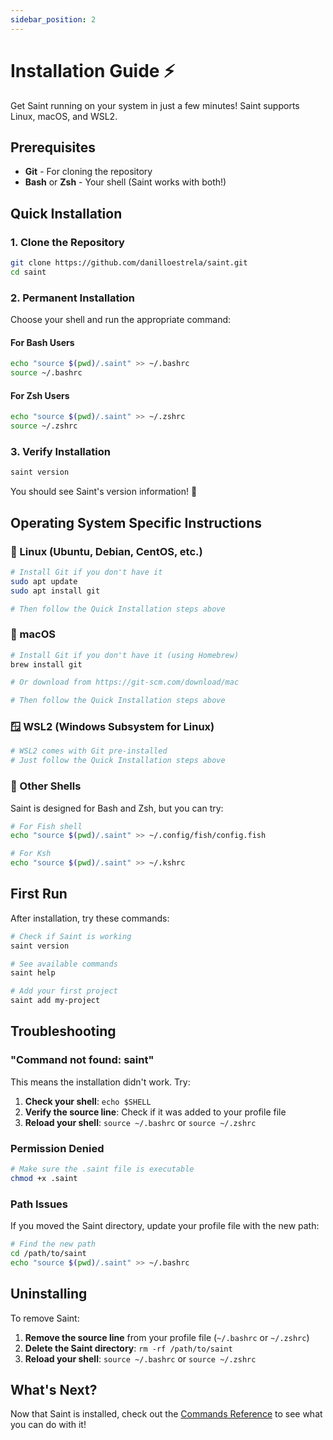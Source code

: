 ```yaml
---
sidebar_position: 2
---
```


# Installation Guide ⚡

Get Saint running on your system in just a few minutes! Saint supports Linux, macOS, and WSL2.

## Prerequisites

- **Git** - For cloning the repository
- **Bash** or **Zsh** - Your shell (Saint works with both!)

## Quick Installation

### 1. Clone the Repository

```bash
git clone https://github.com/danilloestrela/saint.git
cd saint
```

### 2. Permanent Installation

Choose your shell and run the appropriate command:

#### For Bash Users
```bash
echo "source $(pwd)/.saint" >> ~/.bashrc
source ~/.bashrc
```

#### For Zsh Users
```bash
echo "source $(pwd)/.saint" >> ~/.zshrc
source ~/.zshrc
```

### 3. Verify Installation

```bash
saint version
```

You should see Saint's version information! 🎉

## Operating System Specific Instructions

### 🐧 Linux (Ubuntu, Debian, CentOS, etc.)

```bash
# Install Git if you don't have it
sudo apt update
sudo apt install git

# Then follow the Quick Installation steps above
```

### 🍎 macOS

```bash
# Install Git if you don't have it (using Homebrew)
brew install git

# Or download from https://git-scm.com/download/mac

# Then follow the Quick Installation steps above
```

### 🪟 WSL2 (Windows Subsystem for Linux)

```bash
# WSL2 comes with Git pre-installed
# Just follow the Quick Installation steps above
```

### 🐚 Other Shells

Saint is designed for Bash and Zsh, but you can try:

```bash
# For Fish shell
echo "source $(pwd)/.saint" >> ~/.config/fish/config.fish

# For Ksh
echo "source $(pwd)/.saint" >> ~/.kshrc
```

## First Run

After installation, try these commands:

```bash
# Check if Saint is working
saint version

# See available commands
saint help

# Add your first project
saint add my-project
```

## Troubleshooting

### "Command not found: saint"

This means the installation didn't work. Try:

1. **Check your shell**: `echo $SHELL`
2. **Verify the source line**: Check if it was added to your profile file
3. **Reload your shell**: `source ~/.bashrc` or `source ~/.zshrc`

### Permission Denied

```bash
# Make sure the .saint file is executable
chmod +x .saint
```

### Path Issues

If you moved the Saint directory, update your profile file with the new path:

```bash
# Find the new path
cd /path/to/saint
echo "source $(pwd)/.saint" >> ~/.bashrc
```

## Uninstalling

To remove Saint:

1. **Remove the source line** from your profile file (`~/.bashrc` or `~/.zshrc`)
2. **Delete the Saint directory**: `rm -rf /path/to/saint`
3. **Reload your shell**: `source ~/.bashrc` or `source ~/.zshrc`

## What's Next?

Now that Saint is installed, check out the [Commands Reference](/docs/commands) to see what you can do with it!

